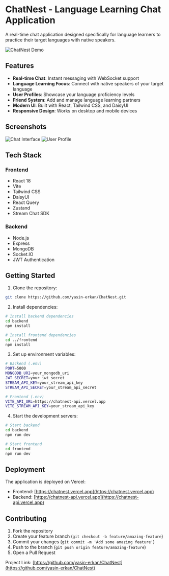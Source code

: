 # ChatNest - Language Learning Chat Application

A real-time chat application designed specifically for language learners to practice their target languages with native speakers.

![ChatNest Demo](ChatNest.gif)

## Features

- **Real-time Chat**: Instant messaging with WebSocket support
- **Language Learning Focus**: Connect with native speakers of your target language
- **User Profiles**: Showcase your language proficiency levels
- **Friend System**: Add and manage language learning partners
- **Modern UI**: Built with React, Tailwind CSS, and DaisyUI
- **Responsive Design**: Works on desktop and mobile devices

## Screenshots

![Chat Interface](https://github.com/yasin-erkan/ChatNest-Merstack-Project/blob/main/Chat.png)
![User Profile](https://github.com/yasin-erkan/ChatNest-Merstack-Project/blob/main/chat1.png)

## Tech Stack

### Frontend
- React 18
- Vite
- Tailwind CSS
- DaisyUI
- React Query
- Zustand
- Stream Chat SDK

### Backend
- Node.js
- Express
- MongoDB
- Socket.IO
- JWT Authentication

## Getting Started

1. Clone the repository:
```bash
git clone https://github.com/yasin-erkan/ChatNest.git
```

2. Install dependencies:
```bash
# Install backend dependencies
cd backend
npm install

# Install frontend dependencies
cd ../frontend
npm install
```

3. Set up environment variables:
```bash
# Backend (.env)
PORT=5000
MONGODB_URI=your_mongodb_uri
JWT_SECRET=your_jwt_secret
STREAM_API_KEY=your_stream_api_key
STREAM_API_SECRET=your_stream_api_secret

# Frontend (.env)
VITE_API_URL=https://chatnest-api.vercel.app
VITE_STREAM_API_KEY=your_stream_api_key
```

4. Start the development servers:
```bash
# Start backend
cd backend
npm run dev

# Start frontend
cd frontend
npm run dev
```

## Deployment

The application is deployed on Vercel:
- Frontend: [https://chatnest.vercel.app](https://chatnest.vercel.app)
- Backend: [https://chatnest-api.vercel.app](https://chatnest-api.vercel.app)

## Contributing

1. Fork the repository
2. Create your feature branch (`git checkout -b feature/amazing-feature`)
3. Commit your changes (`git commit -m 'Add some amazing feature'`)
4. Push to the branch (`git push origin feature/amazing-feature`)
5. Open a Pull Request



Project Link: [https://github.com/yasin-erkan/ChatNest](https://github.com/yasin-erkan/ChatNest)

